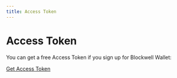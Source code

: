 ```yaml
---
title: Access Token
---
```


# Access Token

You can get a free Access Token if you sign up for Blockwell Wallet:

[Get Access Token](https://app.blockwell.ai/app/wallet/apiminer)
